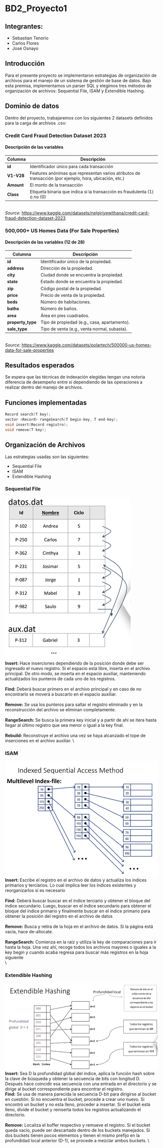 # BD2_Proyecto1
## Integrantes:
- Sebastian Tenorio
- Carlos Flores
- José Osnayo
## Introducción
Para el presente proyecto se implementaron estrategias de organización de archivos para el manejo de un sistema de gestión de base de datos. Bajo esta premisa, implementamos un parser SQL y elegimos tres métodos de organización de archivos: Sequential File, ISAM y Extendible Hashing. 
## Dominio de datos
Dentro del proyecto, trabajaremos con los siguientes 2 datasets definidos para la carga de archivos .csv:
### Credit Card Fraud Detection Dataset 2023
#### Descripción de las variables 

| **Columna** | **Descripción**                                                                 |
|-------------|---------------------------------------------------------------------------------|
| **id**      | Identificador único para cada transacción                                       |
| **V1-V28**  | Features anónimas que representan varios atributos de transacción (por ejemplo, hora, ubicación, etc.) |
| **Amount**  | El monto de la transacción                                                      |
| **Class**   | Etiqueta binaria que indica si la transacción es fraudulenta (1) o no (0)       |

\
*Source:* https://www.kaggle.com/datasets/nelgiriyewithana/credit-card-fraud-detection-dataset-2023 
### 500,000+ US Homes Data (For Sale Properties) 
#### Descripción de las variables (12 de 28)
| **Columna**      | **Descripción**                                       |
|------------------|-------------------------------------------------------|
| **id**           | Identificador único de la propiedad.                  |
| **address**      | Dirección de la propiedad.                            |
| **city**         | Ciudad donde se encuentra la propiedad.               |
| **state**        | Estado donde se encuentra la propiedad.               |
| **zip**          | Código postal de la propiedad.                        |
| **price**        | Precio de venta de la propiedad.                      |
| **beds**         | Número de habitaciones.                               |
| **baths**        | Número de baños.                                     |
| **area**         | Área en pies cuadrados.                              |
| **property_type**| Tipo de propiedad (e.g., casa, apartamento).         |
| **sale_type**    | Tipo de venta (e.g., venta normal, subasta).         |

\
*Source:* https://www.kaggle.com/datasets/polartech/500000-us-homes-data-for-sale-properties 

## Resultados esperados
Se espera que las técnicas de indexación elegidas tengan una notoria diferencia de desempeño entre sí dependiendo de las operaciones a realizar dentro del manejo de archivos.

## Funciones implementadas
```c++
Record search(T key);
vector <Record> rangeSearch(T begin-key, T end-key);
void insert(Record registro);
void remove(T key);
```
## Organización de Archivos
Las estrategias usadas son las siguientes:
+ Sequential File
+ ISAM
+ Extendible Hashing

### Sequential File
![seqFile](/Imagenes/seqFile.png) \
**Insert:** Hace inserciones dependiendo de la posición donde debe ser ingresado el nuevo registro. Si el espacio está libre, inserta en el archivo principal. De otro modo, se inserta en el espacio auxiliar, manteniendo actualizados los punteros de cada uno de los registros. \
\
**Find:** Deberá buscar primero en el archivo principal y en caso de no encontrarlo se moverá a buscarlo en el espacio auxiliar. \
\
**Remove:** Se usa los punteros para saltar el registro eliminado y en la reconstrucción del archivo se eliminan completamente. \
\
**RangeSearch:** Se busca la primera key inicial y a partir de ahí se itera hasta llegar al último registro que sea menor o igual a la key final. \
\
**Rebuild:** Reconstruye el archivo una vez se haya alcanzado el tope de inserciones en el archivo auxiliar. \

### ISAM
![Isam](/Imagenes/isam.png) \
**Insert:** Escribe el registro en el archivo de datos y actualiza los índices primarios y terciarios. Lo cual implica leer los índices existentes y reorganizarlos si es necesario\
\
**Find:** Deberá buscar buscar en el índice terciario y obtener el bloque del índice secundario. Luego, buscar en el índice secundario para obtener el bloque del índice primario y finalmente buscar en el índice primario para obtener la posición del registro en el archivo de datos \
\
**Remove:** Busca y retira de la hoja en el archivo de datos. Si la página está vacía, hace de-allocate. \
\
**RangeSearch:** Comienza en la raíz y utiliza la key de comparaciones para ir hasta la hoja. Una vez ahí, recoge todos los archivos mayores o iguales a la key begin y cuando acaba regresa para buscar más registros en la hoja siguiente \
\
### Extendible Hashing
![extendibleHashing](/Imagenes/extendibleHashing.png) \
**Insert:** Sea D la profundidad global del índice, aplica la función hash sobre la clave de búsqueda y obtener la secuencia de bits con longitud D. Después hace coincidir esa secuencia con una entrada en el directorio y se dirige al bucket correspondiente para encontrar el registro. 
\
**Find:** Se usa de manera parecida la secuencia D-bit para dirigirse al bucket en cuestión. Si no encuentra el bucket, procede a crear uno nuevo. Si encontró un bucket y no esta lleno, proceder a insertar. Si el bucket está lleno, divide el bucket y reinserta todos los registros actualizando el directorio. \
\
**Remove:** Localiza el buffer respectivo y remueve el registro. Si el bucket queda vacío, puede ser descartado dentro de los buckets manejados. Si dos buckets tienen pocos elementos y tienen el mismo prefijo en la profundidad local anterior (D-1), se procede a mezclar ambos buckets. \
